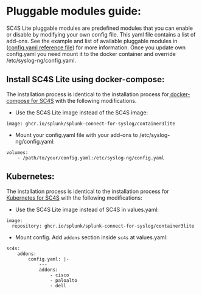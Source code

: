 # Pluggable modules guide:

SC4S Lite pluggable modules are predefined modules that you can enable or disable by modifying your own config file. This yaml file contains a list of add-ons. See the example and list of available pluggable modules in ([config.yaml reference file](https://github.com/splunk/splunk-connect-for-syslog/blob/main/package/lite/etc/config.yaml)) for more information. Once you update own config.yaml you need mount it to the docker container and override /etc/syslog-ng/config.yaml.


## Install SC4S Lite using docker-compose:

The installation process is identical to the installation process for[ docker-compose for SC4S](./gettingstarted/docker-compose.md) with the following modifications.

* Use the SC4S Lite image instead of the SC4S image:
```
image: ghcr.io/splunk/splunk-connect-for-syslog/container3lite
```

* Mount your config.yaml file with your add-ons to /etc/syslog-ng/config.yaml:

```
volumes:
    - /path/to/your/config.yaml:/etc/syslog-ng/config.yaml
```

## Kubernetes:

The installation process is identical to the installation process for [Kubernetes for SC4S](./gettingstarted/k8s-microk8s.md) with the following modifications:

* Use the SC4S Lite image instead of SC4S in values.yaml:
```
image:
  repository: ghcr.io/splunk/splunk-connect-for-syslog/container3lite
```

* Mount config. Add `addons` section inside `sc4s` at values.yaml:

```
sc4s:
    addons:
        config.yaml: |-
            ---
            addons:
                - cisco
                - paloalto
                - dell
```
